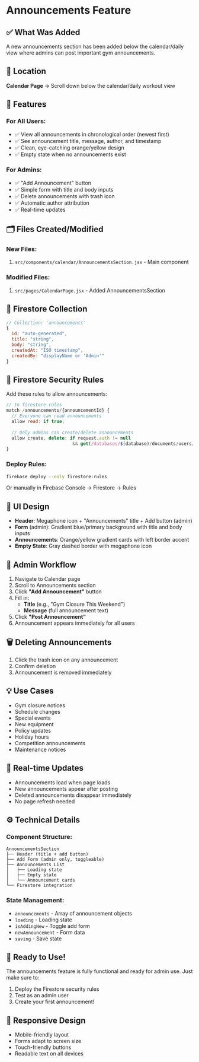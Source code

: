 # Announcements Feature

## ✅ What Was Added

A new announcements section has been added below the calendar/daily view where admins can post important gym announcements.

## 📍 Location

**Calendar Page** → Scroll down below the calendar/daily workout view

## 🎯 Features

### For All Users:
- ✅ View all announcements in chronological order (newest first)
- ✅ See announcement title, message, author, and timestamp
- ✅ Clean, eye-catching orange/yellow design
- ✅ Empty state when no announcements exist

### For Admins:
- ✅ "Add Announcement" button
- ✅ Simple form with title and body inputs
- ✅ Delete announcements with trash icon
- ✅ Automatic author attribution
- ✅ Real-time updates

## 🗂️ Files Created/Modified

### New Files:
1. `src/components/calendar/AnnouncementsSection.jsx` - Main component

### Modified Files:
1. `src/pages/CalendarPage.jsx` - Added AnnouncementsSection

## 💾 Firestore Collection

```javascript
// Collection: 'announcements'
{
  id: "auto-generated",
  title: "string",
  body: "string", 
  createdAt: "ISO timestamp",
  createdBy: "displayName or 'Admin'"
}
```

## 🔐 Firestore Security Rules

Add these rules to allow announcements:

```javascript
// In firestore.rules
match /announcements/{announcementId} {
  // Everyone can read announcements
  allow read: if true;
  
  // Only admins can create/delete announcements
  allow create, delete: if request.auth != null 
                         && get(/databases/$(database)/documents/users/$(request.auth.uid)).data.role == 'admin';
}
```

### Deploy Rules:
```bash
firebase deploy --only firestore:rules
```

Or manually in Firebase Console → Firestore → Rules

## 🎨 UI Design

- **Header**: Megaphone icon + "Announcements" title + Add button (admin)
- **Form** (admin): Gradient blue/primary background with title and body inputs
- **Announcements**: Orange/yellow gradient cards with left border accent
- **Empty State**: Gray dashed border with megaphone icon

## 📝 Admin Workflow

1. Navigate to Calendar page
2. Scroll to Announcements section
3. Click **"Add Announcement"** button
4. Fill in:
   - **Title** (e.g., "Gym Closure This Weekend")
   - **Message** (full announcement text)
5. Click **"Post Announcement"**
6. Announcement appears immediately for all users

## 🗑️ Deleting Announcements

1. Click the trash icon on any announcement
2. Confirm deletion
3. Announcement is removed immediately

## 💡 Use Cases

- Gym closure notices
- Schedule changes
- Special events
- New equipment
- Policy updates
- Holiday hours
- Competition announcements
- Maintenance notices

## 🔄 Real-time Updates

- Announcements load when page loads
- New announcements appear after posting
- Deleted announcements disappear immediately
- No page refresh needed

## ⚙️ Technical Details

### Component Structure:
```
AnnouncementsSection
├── Header (title + add button)
├── Add Form (admin only, toggleable)
├── Announcements List
│   ├── Loading state
│   ├── Empty state
│   └── Announcement cards
└── Firestore integration
```

### State Management:
- `announcements` - Array of announcement objects
- `loading` - Loading state
- `isAddingNew` - Toggle add form
- `newAnnouncement` - Form data
- `saving` - Save state

## 🎉 Ready to Use!

The announcements feature is fully functional and ready for admin use. Just make sure to:
1. Deploy the Firestore security rules
2. Test as an admin user
3. Create your first announcement!

## 📱 Responsive Design

- Mobile-friendly layout
- Forms adapt to screen size
- Touch-friendly buttons
- Readable text on all devices
